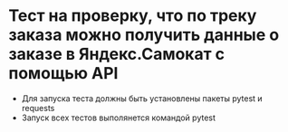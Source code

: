 ﻿# Тест на проверку, что по треку заказа можно получить данные о заказе в Яндекс.Самокат с помощью API
- Для запуска теста должны быть установлены пакеты pytest и requests
- Запуск всех тестов выполянется командой pytest